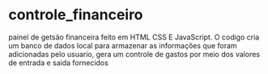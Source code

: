 # controle_financeiro
painel de getsão financeira feito em HTML CSS E JavaScript. O codigo cria um banco de dados local para armazenar as informações que foram 
adicionadas pelo usuario, gera um controle de gastos por meio dos valores de entrada e saida fornecidos
